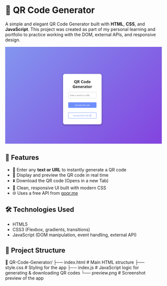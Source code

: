 # 🔳 QR Code Generator

A simple and elegant QR Code Generator built with **HTML**, **CSS**, and **JavaScript**. This project was created as part of my personal learning and portfolio to practice working with the DOM, external APIs, and responsive design.

![Preview](https://github.com/yijuchoo/qr_code_generator_JS1/blob/main/preview.png)

## 🚀 Features

- 🧾 Enter any **text or URL** to instantly generate a QR code
- 📸 Display and preview the QR code in real time
- ⬇️ Download the QR code (Opens in a new Tab)
- 🎨 Clean, responsive UI built with modern CSS
- 🌐 Uses a free API from [goqr.me](https://goqr.me/api/)

## 🛠️ Technologies Used

- HTML5
- CSS3 (Flexbox, gradients, transitions)
- JavaScript (DOM manipulation, event handling, external API)

## 📂 Project Structure

📁 QR-Code-Generator/
├── index.html # Main HTML structure
├── style.css # Styling for the app
├── index.js # JavaScript logic for generating & downloading QR codes
└── preview.png # Screenshot preview of the app
